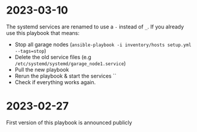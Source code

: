 # 2023-03-10

The systemd services are renamed to use a `-` instead of `_`. If you already use this playbook that means:
* Stop all garage nodes (`ansible-playbook -i inventory/hosts setup.yml --tags=stop`)
* Delete the old service files (e.g `/etc/systemd/systemd/garage_node1.service`)
* Pull the new playbook
* Rerun the playbook & start the services ``
* Check if everything works again.

# 2023-02-27

First version of this playbook is announced publicly